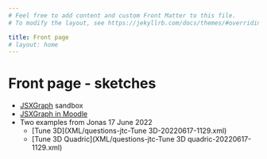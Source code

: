 ```yaml
---
# Feel free to add content and custom Front Matter to this file.
# To modify the layout, see https://jekyllrb.com/docs/themes/#overriding-theme-defaults

title: Front page
# layout: home
---
```


# Front page - sketches

+ [JSXGraph]() sandbox
+ [JSXGraph in Moodle](https://moodle.oulu.fi/question/type/stack/doc/doc.php/Authoring/JSXGraph.md)
+ Two examples from Jonas 17 June 2022
    - [Tune 3D](XML/questions-jtc-Tune 3D-20220617-1129.xml)
    - [Tune 3D Quadric](XML/questions-jtc-Tune 3D quadric-20220617-1129.xml)
